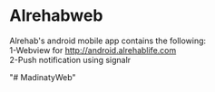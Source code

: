# Alrehabweb

Alrehab's android mobile app contains the following:<br />
1-Webview for http://android.alrehablife.com<br />
2-Push notification using signalr<br />

"# MadinatyWeb" 
